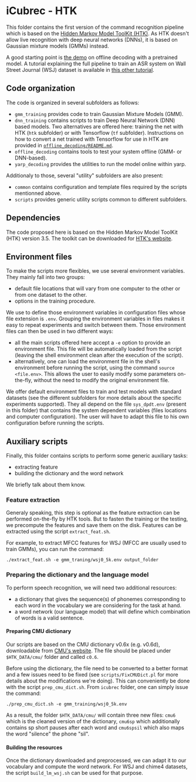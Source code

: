 # iCubrec - HTK

This folder contains the first version of the command recognition pipeline
which is based on the [Hidden Markov Model ToolKit
(HTK)](http://htk.eng.cam.ac.uk/). As HTK doesn't allow live recognition with
deep neural networks (DNNs), it is based on Gaussian mixture models (GMMs)
instead.

A good starting point is [the demo](DEMO.md) on offline decoding with a
pretrained model. A tutorial explaining the full pipeline to train an ASR
system on Wall Street Journal (WSJ) dataset is available in [this other
tutorial](TUTORIAL.md).

## Code organization

The code is organized in several subfolders as follows:
* `gmm_training` provides code to train Gaussian Mixture Models (GMM).
* `dnn_training` contains scripts to train Deep Neural Network (DNN) based
  models.  Two alternatives are offered here: training the net with HTK (`htk`
subfolder) or with Tensorflow (`tf` subfolder). Instructions on how to convert
a net trained with Tensorflow for use in HTK are provided in
[`offline_decoding/README.md`](offline_decoding#how-to-convert-tf-net-to-htk-format).
* `offline_decoding` contains tools to test your system offline (GMM- or
  DNN-based).
* `yarp_decoding` provides the utilities to run the model online within yarp.

Additionaly to those, several "utility" subfolders are also present:
* `common` contains configuration and template files required by the scripts
  mentionned above.
* `scripts` provides generic utility scripts common to different subfolders.

## Dependencies

The code proposed here is based on the Hidden Markov Model ToolKit (HTK)
version 3.5. The toolkit can be downloaded for [HTK's
website](http://htk.eng.cam.ac.uk/).

## Environment files

To make the scripts more flexibles, we use several environment variables. They
mainly fall into two groups:
* default file locations that will vary from one computer to the other or from
  one dataset to the other.
* options in the training procedure.

We use to define those environment variables in configuration files whose file
extension is `.env`. Grouping the environment variables in files makes it easy
to repeat experiments and switch between them. Those environment files can then
be used in two different ways:
* all the main scripts offered here accept a `-e` option to provide an
  environment file. This file will be automatically loaded from the script
(leaving the shell environment clean after the execution of the script).
* alternatively, one can load the environment file in the shell's environment
  before running the script, using the command `source <file.env>`. This
allows the user to easily modify some parameters on-the-fly, without the need
to modify the original environment file.

We offer default environment files to train and test models with standard
datasets (see the different subfolders for more details about the specific
experiments supported). They all depend on the file `sys_dpdt.env` (present in
this folder) that contains the system dependent variables (files locations and
computer configuration). The user will have to adapt this file to his own
configuration before running the scripts.

## Auxiliary scripts

Finally, this folder contains scripts to perform some generic auxiliary tasks:
* extracting feature
* building the dictionary and the word network

We briefly talk about them know.

### Feature extraction

Generaly speaking, this step is optional as the feature extraction can be
performed on-the-fly by HTK tools. But to fasten the training or the testing,
we precompute the features and save them on the disk. Features can be extracted
using the script `extract_feat.sh`.

For example, to extract MFCC features for WSJ (MFCC are usually used to train
GMMs), you can run the command:

    ./extract_feat.sh -e gmm_traning/wsj0_5k.env output_folder

### Preparing the dictionary and the language model

To perform speech recognition, we will need two additional resources:
* a dictionary that gives the sequence(s) of phonemes corresponding to each
  word in the vocabulary we are considering for the task at hand.
* a word network (our language model) that will define which combination of
  words is a valid sentence.

#### Preparing CMU dictionary

Our scripts are based on the CMU dictionary v0.6x (e.g. v0.6d), downloadable
from [CMU's website](http://www.speech.cs.cmu.edu/cgi-bin/cmudict). The file
should be placed under `$HTK_DATA/cmu/` folder and called `c0.6`.

Before using the dictionary, the file need to be converted to a better format
and a few issues need to be fixed (see `scripts/FixCMUDict.pl` for more details
about the modifications we're doing). This can conveniently be done with the
script `prep_cmu_dict.sh`. From `icubrec` folder, one can simply issue the
command:

    ./prep_cmu_dict.sh -e gmm_training/wsj0_5k.env

As a result, the folder `$HTK_DATA/cmu/` will contain three new files: `cmu6`
which is the cleaned version of the dictionary, `cmu6sp` which additionally
contains sp short pauses after each word and `cmu6spsil` which also maps the
word "silence" the phone "sil".

#### Building the resources

Once the dictionary downloaded and preprocessed, we can adapt it to our
vocabulary and compute the word network.  For WSJ and chime4 datasets, the
script `build_lm_wsj.sh` can be used for that purpose.
